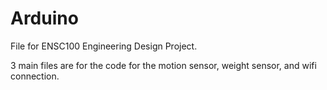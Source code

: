 # Arduino

File for ENSC100 Engineering Design Project.

3 main files are for the code for the motion sensor, weight sensor, and wifi connection.
